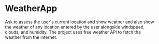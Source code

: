 # WeatherApp<br>
Ask to assess the user's current location and show weather and also show the weather of any location entered by the user
alongside windspeed, clouds, and humidity. The project uses free weather API to fetch the weather from the internet.
